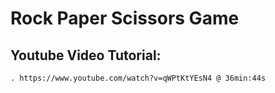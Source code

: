 # Rock Paper Scissors Game


## Youtube Video Tutorial:
	. https://www.youtube.com/watch?v=qWPtKtYEsN4 @ 36min:44s



